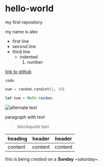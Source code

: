 # hello-world
my first repository  

my name is alex  

- first line
- second line
- third line
  - indented
    1. number

[link to github](http://www.github.com)

`code`

```python
num = random.randint(1, 10)
```
```javascript
let num = Math.random;
```

![alternate text](https://picsum.photos/200/200)

paragraph with text
> blockquote text

|heading|header|header|
|---|---|---|
|content|content|content|

this is being *created* on a **Sunday** ~saturday~.
